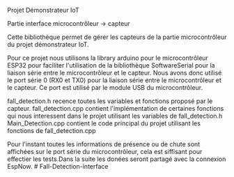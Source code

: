 Projet Démonstrateur IoT

Partie interface microcontrôleur -> capteur

Cette bibliothèque permet de gérer les capteurs de la partie microcontrôleur du projet démonstrateur IoT.

Pour ce projet nous utilisons la library arduino pour le microcontrôleur ESP32 pour faciliter l'utilisation de la bibliothèque SoftwareSerial pour la liaison série entre le microcontrôleur et le capteur. Nous avons donc utilisé le port série 0 (RX0 et TX0) pour la liaison série entre le microcontrôleur et le capteur. Ce port est utilisé par le module USB du microcontrôleur.

fall_detection.h recence toutes les variables et fonctions proposé par le capteur.
fall_detection.cpp contient l'implémentation de certaines fonctions qui nous interessent dans le projet utilisant les variables de fall_detection.h
Main_Detection.cpp contient le code principal du projet utilisant les fonctions de fall_detection.cpp

Pour l'instant toutes les informations de présence ou de chute sont affichées sur le port série du microcontrôleur, cela est siffisant pour effectier les tests.Dans la suite les donées seront partagé avec la connexion EspNow. #   F a l l - D e t e c t i o n - i n t e r f a c e  
 